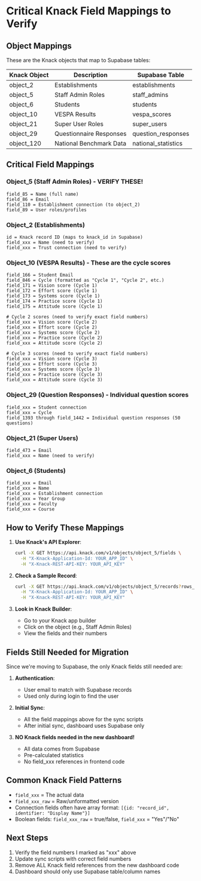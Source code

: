 # Critical Knack Field Mappings to Verify

## Object Mappings
These are the Knack objects that map to Supabase tables:

| Knack Object | Description | Supabase Table |
|--------------|-------------|----------------|
| object_2 | Establishments | establishments |
| object_5 | Staff Admin Roles | staff_admins |
| object_6 | Students | students |
| object_10 | VESPA Results | vespa_scores |
| object_21 | Super User Roles | super_users |
| object_29 | Questionnaire Responses | question_responses |
| object_120 | National Benchmark Data | national_statistics |

## Critical Field Mappings

### Object_5 (Staff Admin Roles) - VERIFY THESE!
```
field_85 = Name (full name)
field_86 = Email
field_110 = Establishment connection (to object_2)
field_89 = User roles/profiles
```

### Object_2 (Establishments)
```
id = Knack record ID (maps to knack_id in Supabase)
field_xxx = Name (need to verify)
field_xxx = Trust connection (need to verify)
```

### Object_10 (VESPA Results) - These are the cycle scores
```
field_166 = Student Email
field_846 = Cycle (formatted as "Cycle 1", "Cycle 2", etc.)
field_171 = Vision score (Cycle 1)
field_172 = Effort score (Cycle 1)
field_173 = Systems score (Cycle 1)
field_174 = Practice score (Cycle 1)
field_175 = Attitude score (Cycle 1)

# Cycle 2 scores (need to verify exact field numbers)
field_xxx = Vision score (Cycle 2)
field_xxx = Effort score (Cycle 2)
field_xxx = Systems score (Cycle 2)
field_xxx = Practice score (Cycle 2)
field_xxx = Attitude score (Cycle 2)

# Cycle 3 scores (need to verify exact field numbers)
field_xxx = Vision score (Cycle 3)
field_xxx = Effort score (Cycle 3)
field_xxx = Systems score (Cycle 3)
field_xxx = Practice score (Cycle 3)
field_xxx = Attitude score (Cycle 3)
```

### Object_29 (Question Responses) - Individual question scores
```
field_xxx = Student connection
field_xxx = Cycle
field_1393 through field_1442 = Individual question responses (50 questions)
```

### Object_21 (Super Users)
```
field_473 = Email
field_xxx = Name (need to verify)
```

### Object_6 (Students)
```
field_xxx = Email
field_xxx = Name
field_xxx = Establishment connection
field_xxx = Year Group
field_xxx = Faculty
field_xxx = Course
```

## How to Verify These Mappings

1. **Use Knack's API Explorer**:
   ```bash
   curl -X GET https://api.knack.com/v1/objects/object_5/fields \
     -H "X-Knack-Application-Id: YOUR_APP_ID" \
     -H "X-Knack-REST-API-KEY: YOUR_API_KEY"
   ```

2. **Check a Sample Record**:
   ```bash
   curl -X GET https://api.knack.com/v1/objects/object_5/records?rows_per_page=1 \
     -H "X-Knack-Application-Id: YOUR_APP_ID" \
     -H "X-Knack-REST-API-KEY: YOUR_API_KEY"
   ```

3. **Look in Knack Builder**:
   - Go to your Knack app builder
   - Click on the object (e.g., Staff Admin Roles)
   - View the fields and their numbers

## Fields Still Needed for Migration

Since we're moving to Supabase, the only Knack fields still needed are:

1. **Authentication**: 
   - User email to match with Supabase records
   - Used only during login to find the user

2. **Initial Sync**: 
   - All the field mappings above for the sync scripts
   - After initial sync, dashboard uses Supabase only

3. **NO Knack fields needed in the new dashboard!**
   - All data comes from Supabase
   - Pre-calculated statistics
   - No field_xxx references in frontend code

## Common Knack Field Patterns

- `field_xxx` = The actual data
- `field_xxx_raw` = Raw/unformatted version
- Connection fields often have array format: `[{id: "record_id", identifier: "Display Name"}]`
- Boolean fields: `field_xxx_raw` = true/false, `field_xxx` = "Yes"/"No"

## Next Steps

1. Verify the field numbers I marked as "xxx" above
2. Update sync scripts with correct field numbers
3. Remove ALL Knack field references from the new dashboard code
4. Dashboard should only use Supabase table/column names